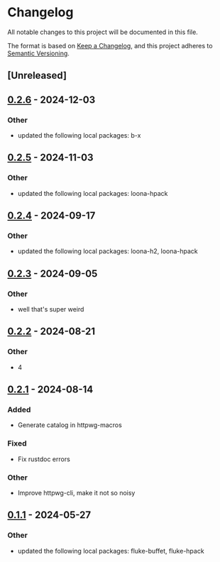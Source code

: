 # Changelog
All notable changes to this project will be documented in this file.

The format is based on [Keep a Changelog](https://keepachangelog.com/en/1.0.0/),
and this project adheres to [Semantic Versioning](https://semver.org/spec/v2.0.0.html).

## [Unreleased]

## [0.2.6](https://github.com/bearcove/loona/compare/httpwg-v0.2.5...httpwg-v0.2.6) - 2024-12-03

### Other

- updated the following local packages: b-x

## [0.2.5](https://github.com/bearcove/loona/compare/httpwg-v0.2.4...httpwg-v0.2.5) - 2024-11-03

### Other

- updated the following local packages: loona-hpack

## [0.2.4](https://github.com/bearcove/loona/compare/httpwg-v0.2.3...httpwg-v0.2.4) - 2024-09-17

### Other

- updated the following local packages: loona-h2, loona-hpack

## [0.2.3](https://github.com/bearcove/loona/compare/httpwg-v0.2.2...httpwg-v0.2.3) - 2024-09-05

### Other
- well that's super weird

## [0.2.2](https://github.com/bearcove/loona/compare/httpwg-v0.2.1...httpwg-v0.2.2) - 2024-08-21

### Other
- 4

## [0.2.1](https://github.com/bearcove/loona/compare/httpwg-v0.2.0...httpwg-v0.2.1) - 2024-08-14

### Added
- Generate catalog in httpwg-macros

### Fixed
- Fix rustdoc errors

### Other
- Improve httpwg-cli, make it not so noisy

## [0.1.1](https://github.com/bearcove/fluke/compare/httpwg-v0.1.0...httpwg-v0.1.1) - 2024-05-27

### Other
- updated the following local packages: fluke-buffet, fluke-hpack
